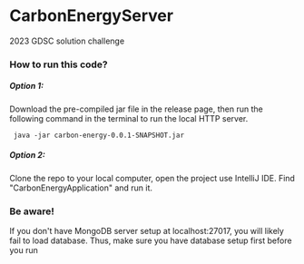 # CarbonEnergyServer
2023 GDSC solution challenge

### How to run this code?
##### Option 1: 
Download the pre-compiled jar file in the release page, then run the following command in the terminal to run the local HTTP server.
       
     java -jar carbon-energy-0.0.1-SNAPSHOT.jar

##### Option 2: 
Clone the repo to your local computer, open the project use IntelliJ IDE. Find "CarbonEnergyApplication" and run it.

### Be aware!
If you don't have MongoDB server setup at localhost:27017, you will likely fail to load database. Thus, make sure you have database setup first before you run

